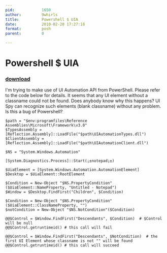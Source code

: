 ```yaml
---
pid:            1650
author:         9whirls
title:          Powershell $ UIA
date:           2010-02-20 17:27:18
format:         posh
parent:         0

---
```


# Powershell $ UIA

### [download](//scripts/1650.ps1)

I'm trying to make use of UI Automation API from PowerShell. Please refer to the code below for details.
It seems that any UI element without a classname could not be found. Does anybody know why this happens?
UI Spy can recognize such elements (blank classname) without any problem. Is this a bug of Powershell?

```posh
$path = "$env:programfiles\Reference Assemblies\Microsoft\Framework\v3.0"
$TypesAssembly = [Reflection.Assembly]::LoadFile("$path\UIAutomationTypes.dll")
$ClientAssembly = [Reflection.Assembly]::LoadFile("$path\UIAutomationClient.dll")

$NS = "System.Windows.Automation"

[System.Diagnostics.Process]::Start(¡±notepad¡±)

$UiaElement = [System.Windows.Automation.AutomationElement]
$Desktop = $UiaElement::RootElement

$Condition = New-Object "$NS.PropertyCondition"($UiaElement::NameProperty, "Untitled - Notepad")
$Window = $Desktop.FindFirst("Children", $Condition)

$Condition = New-Object "$NS.PropertyCondition"($UiaElement::ClassNameProperty, "")
$notCondition = New-Object "$NS.NotCondition"($Condition)

@@$Control = $Window.FindFirst("Descendants", $Condition)  # $Control will be null
@@$Control.getruntimeid() # this call will fail

@@$Control = $Window.FindFirst("Descendants", $NotCondition)  # the first UI Element whose classname is not "" will be found
@@$Control.getruntimeid() # this call will succeed


```
